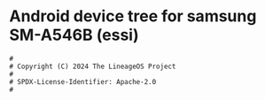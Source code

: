 # Android device tree for samsung SM-A546B (essi)

```
#
# Copyright (C) 2024 The LineageOS Project
#
# SPDX-License-Identifier: Apache-2.0
#
```
